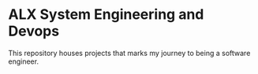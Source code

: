 # ALX System Engineering and Devops
This repository houses projects that marks my journey to being a software engineer. 
